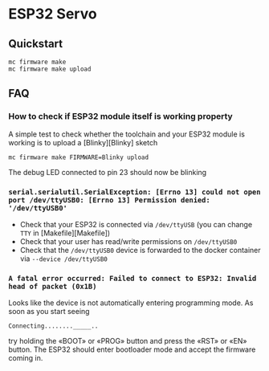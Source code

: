 # ESP32 Servo


## Quickstart

```
mc firmware make 
mc firmware make upload
```


## FAQ


### How to check if ESP32 module itself is working property

A simple test to check whether the toolchain and your ESP32 module is working is
to upload a [Blinky][Blinky] sketch

```
mc firmware make FIRMWARE=Blinky upload
```

The debug LED connected to pin 23 should now be blinking


### `serial.serialutil.SerialException: [Errno 13] could not open port /dev/ttyUSB0: [Errno 13] Permission denied: '/dev/ttyUSB0'`

* Check that your ESP32 is connected via `/dev/ttyUSB` (you can change `TTY` in [Makefile][Makefile])
* Check that your user has read/write permissions on `/dev/ttyUSB0`
* Check that the `/dev/ttyUSB0` device is forwarded to the docker container via `--device /dev/ttyUSB0`


### `A fatal error occurred: Failed to connect to ESP32: Invalid head of packet (0x1B)`

Looks like the device is not automatically entering programming mode. As soon as
you start seeing

```
Connecting........_____..
```

try holding the «BOOT» or «PROG» button and press the «RST» or «EN» button. The
ESP32 should enter bootloader mode and accept the firmware coming in.

